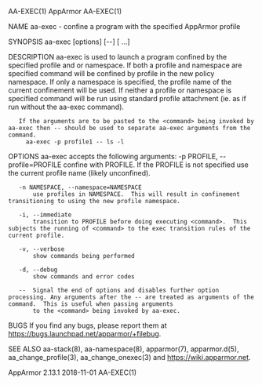 AA-EXEC(1)                                                                               AppArmor                                                                              AA-EXEC(1)

NAME
       aa-exec - confine a program with the specified AppArmor profile

SYNOPSIS
       aa-exec [options] [--] [<command> ...]

DESCRIPTION
       aa-exec is used to launch a program confined by the specified profile and or namespace.  If both a profile and namespace are specified command will be confined by profile in the
       new policy namespace.  If only a namespace is specified, the profile name of the current confinement will be used.  If neither a profile or namespace is specified command will be
       run using standard profile attachment (ie. as if run without the aa-exec command).

       If the arguments are to be pasted to the <command> being invoked by aa-exec then -- should be used to separate aa-exec arguments from the command.
         aa-exec -p profile1 -- ls -l

OPTIONS aa-exec accepts the following arguments:
       -p PROFILE, --profile=PROFILE
           confine <command> with PROFILE. If the PROFILE is not specified use the current profile name (likely unconfined).

       -n NAMESPACE, --namespace=NAMESPACE
           use profiles in NAMESPACE.  This will result in confinement transitioning to using the new profile namespace.

       -i, --immediate
           transition to PROFILE before doing executing <command>.  This subjects the running of <command> to the exec transition rules of the current profile.

       -v, --verbose
           show commands being performed

       -d, --debug
           show commands and error codes

       --  Signal the end of options and disables further option processing. Any arguments after the -- are treated as arguments of the command.  This is useful when passing arguments
           to the <command> being invoked by aa-exec.

BUGS
       If you find any bugs, please report them at <https://bugs.launchpad.net/apparmor/+filebug>.

SEE ALSO
       aa-stack(8), aa-namespace(8), apparmor(7), apparmor.d(5), aa_change_profile(3), aa_change_onexec(3) and <https://wiki.apparmor.net>.

AppArmor 2.13.1                                                                         2018-11-01                                                                             AA-EXEC(1)
